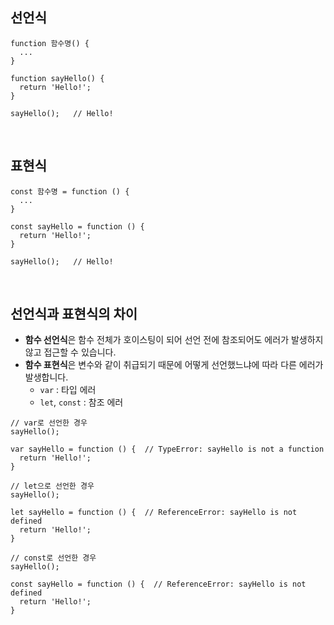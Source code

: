 ## 선언식

```tsx
function 함수명() {
  ...
}
```

```tsx
function sayHello() {
  return 'Hello!';
}

sayHello();   // Hello!
```

<br />

## 표현식

```tsx
const 함수명 = function () {
  ...
}
```

```tsx
const sayHello = function () {
  return 'Hello!';
}

sayHello();   // Hello!
```

<br />


## 선언식과 표현식의 차이

- **함수 선언식**은 함수 전체가 호이스팅이 되어 선언 전에 참조되어도 에러가 발생하지 않고 접근할 수 있습니다.
- **함수 표현식**은 변수와 같이 취급되기 때문에 어떻게 선언했느냐에 따라 다른 에러가 발생합니다.
    - `var` : 타입 에러
    - `let`, `const` : 참조 에러

```tsx
// var로 선언한 경우
sayHello();

var sayHello = function () {  // TypeError: sayHello is not a function
  return 'Hello!';
}

// let으로 선언한 경우
sayHello();

let sayHello = function () {  // ReferenceError: sayHello is not defined
  return 'Hello!';
}

// const로 선언한 경우
sayHello();

const sayHello = function () {  // ReferenceError: sayHello is not defined
  return 'Hello!';
}
```
